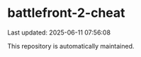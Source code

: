 # battlefront-2-cheat

Last updated: 2025-06-11 07:56:08

This repository is automatically maintained.
